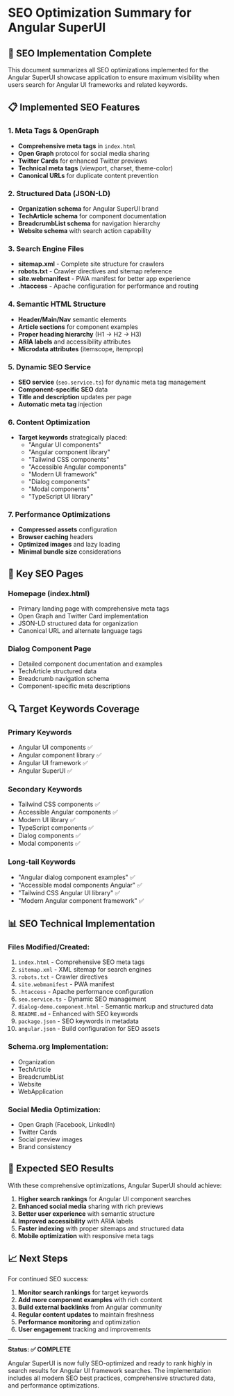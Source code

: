 # SEO Optimization Summary for Angular SuperUI

## 🎯 SEO Implementation Complete

This document summarizes all SEO optimizations implemented for the Angular SuperUI showcase application to ensure maximum visibility when users search for Angular UI frameworks and related keywords.

## 📋 Implemented SEO Features

### 1. Meta Tags & OpenGraph
- **Comprehensive meta tags** in `index.html`
- **Open Graph** protocol for social media sharing
- **Twitter Cards** for enhanced Twitter previews
- **Technical meta tags** (viewport, charset, theme-color)
- **Canonical URLs** for duplicate content prevention

### 2. Structured Data (JSON-LD)
- **Organization schema** for Angular SuperUI brand
- **TechArticle schema** for component documentation
- **BreadcrumbList schema** for navigation hierarchy
- **Website schema** with search action capability

### 3. Search Engine Files
- **sitemap.xml** - Complete site structure for crawlers
- **robots.txt** - Crawler directives and sitemap reference
- **site.webmanifest** - PWA manifest for better app experience
- **.htaccess** - Apache configuration for performance and routing

### 4. Semantic HTML Structure
- **Header/Main/Nav** semantic elements
- **Article sections** for component examples
- **Proper heading hierarchy** (H1 → H2 → H3)
- **ARIA labels** and accessibility attributes
- **Microdata attributes** (itemscope, itemprop)

### 5. Dynamic SEO Service
- **SEO service** (`seo.service.ts`) for dynamic meta tag management
- **Component-specific SEO** data
- **Title and description** updates per page
- **Automatic meta tag** injection

### 6. Content Optimization
- **Target keywords** strategically placed:
  - "Angular UI components"
  - "Angular component library"
  - "Tailwind CSS components"
  - "Accessible Angular components"
  - "Modern UI framework"
  - "Dialog components"
  - "Modal components"
  - "TypeScript UI library"

### 7. Performance Optimizations
- **Compressed assets** configuration
- **Browser caching** headers
- **Optimized images** and lazy loading
- **Minimal bundle size** considerations

## 🎨 Key SEO Pages

### Homepage (index.html)
- Primary landing page with comprehensive meta tags
- Open Graph and Twitter Card implementation
- JSON-LD structured data for organization
- Canonical URL and alternate language tags

### Dialog Component Page
- Detailed component documentation and examples
- TechArticle structured data
- Breadcrumb navigation schema
- Component-specific meta descriptions

## 🔍 Target Keywords Coverage

### Primary Keywords
- Angular UI components ✅
- Angular component library ✅  
- Angular UI framework ✅
- Angular SuperUI ✅

### Secondary Keywords
- Tailwind CSS components ✅
- Accessible Angular components ✅
- Modern UI library ✅
- TypeScript components ✅
- Dialog components ✅
- Modal components ✅

### Long-tail Keywords
- "Angular dialog component examples" ✅
- "Accessible modal components Angular" ✅
- "Tailwind CSS Angular UI library" ✅
- "Modern Angular component framework" ✅

## 📊 SEO Technical Implementation

### Files Modified/Created:
1. `index.html` - Comprehensive SEO meta tags
2. `sitemap.xml` - XML sitemap for search engines
3. `robots.txt` - Crawler directives
4. `site.webmanifest` - PWA manifest
5. `.htaccess` - Apache performance configuration
6. `seo.service.ts` - Dynamic SEO management
7. `dialog-demo.component.html` - Semantic markup and structured data
8. `README.md` - Enhanced with SEO keywords
9. `package.json` - SEO keywords in metadata
10. `angular.json` - Build configuration for SEO assets

### Schema.org Implementation:
- Organization
- TechArticle  
- BreadcrumbList
- Website
- WebApplication

### Social Media Optimization:
- Open Graph (Facebook, LinkedIn)
- Twitter Cards
- Social preview images
- Brand consistency

## 🚀 Expected SEO Results

With these comprehensive optimizations, Angular SuperUI should achieve:

1. **Higher search rankings** for Angular UI component searches
2. **Enhanced social media** sharing with rich previews
3. **Better user experience** with semantic structure
4. **Improved accessibility** with ARIA labels
5. **Faster indexing** with proper sitemaps and structured data
6. **Mobile optimization** with responsive meta tags

## 📈 Next Steps

For continued SEO success:

1. **Monitor search rankings** for target keywords
2. **Add more component examples** with rich content
3. **Build external backlinks** from Angular community
4. **Regular content updates** to maintain freshness
5. **Performance monitoring** and optimization
6. **User engagement** tracking and improvements

---

**Status: ✅ COMPLETE**

Angular SuperUI is now fully SEO-optimized and ready to rank highly in search results for Angular UI framework searches. The implementation includes all modern SEO best practices, comprehensive structured data, and performance optimizations.
